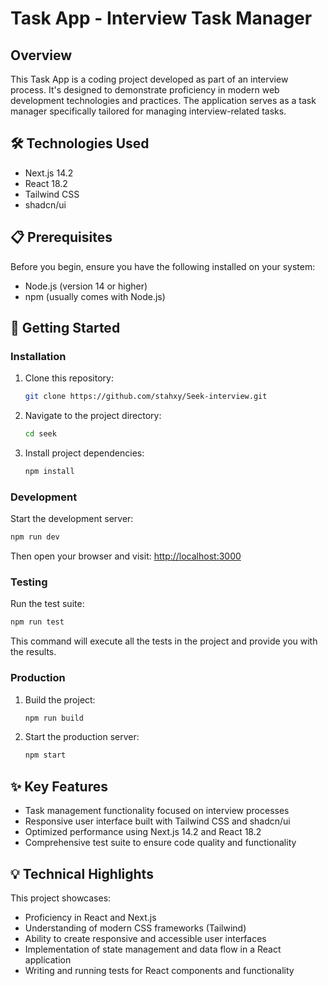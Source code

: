 # Task App - Interview Task Manager

## Overview
This Task App is a coding project developed as part of an interview process. It's designed to demonstrate proficiency in modern web development technologies and practices. The application serves as a task manager specifically tailored for managing interview-related tasks.

## 🛠️ Technologies Used

- Next.js 14.2
- React 18.2
- Tailwind CSS
- shadcn/ui

## 📋 Prerequisites

Before you begin, ensure you have the following installed on your system:
- Node.js (version 14 or higher)
- npm (usually comes with Node.js)

## 🚀 Getting Started

### Installation

1. Clone this repository:
   ```bash
   git clone https://github.com/stahxy/Seek-interview.git
   ```

2. Navigate to the project directory:
   ```bash
   cd seek
   ```

3. Install project dependencies:
   ```bash
   npm install
   ```

### Development

Start the development server:
```bash
npm run dev
```

Then open your browser and visit: [http://localhost:3000](http://localhost:3000)

### Testing

Run the test suite:
```bash
npm run test
```

This command will execute all the tests in the project and provide you with the results.

### Production

1. Build the project:
   ```bash
   npm run build
   ```

2. Start the production server:
   ```bash
   npm start
   ```

## ✨ Key Features

- Task management functionality focused on interview processes
- Responsive user interface built with Tailwind CSS and shadcn/ui
- Optimized performance using Next.js 14.2 and React 18.2
- Comprehensive test suite to ensure code quality and functionality

## 💡 Technical Highlights

This project showcases:

- Proficiency in React and Next.js
- Understanding of modern CSS frameworks (Tailwind)
- Ability to create responsive and accessible user interfaces
- Implementation of state management and data flow in a React application
- Writing and running tests for React components and functionality

